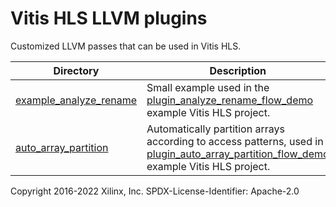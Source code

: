 # Vitis HLS LLVM plugins

Customized LLVM passes that can be used in Vitis HLS.  

Directory            | Description      
---------------------|------------------
[example_analyze_rename](example_analyze_rename) | Small example used in the [plugin_analyze_rename_flow_demo](../vitis_hls_examples/plugin_analyze_rename_flow_demo) example Vitis HLS project.
[auto_array_partition](auto_array_partition) | Automatically partition arrays according to access patterns, used in [plugin_auto_array_partition_flow_demo](../vitis_hls_examples/plugin_auto_array_partition_flow_demo) example Vitis HLS project.

Copyright 2016-2022 Xilinx, Inc.
SPDX-License-Identifier: Apache-2.0
